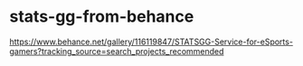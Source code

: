 # stats-gg-from-behance
https://www.behance.net/gallery/116119847/STATSGG-Service-for-eSports-gamers?tracking_source=search_projects_recommended
